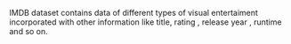 IMDB dataset contains data of different types of visual entertaiment incorporated with other information like title, rating , release year , runtime and so on.

